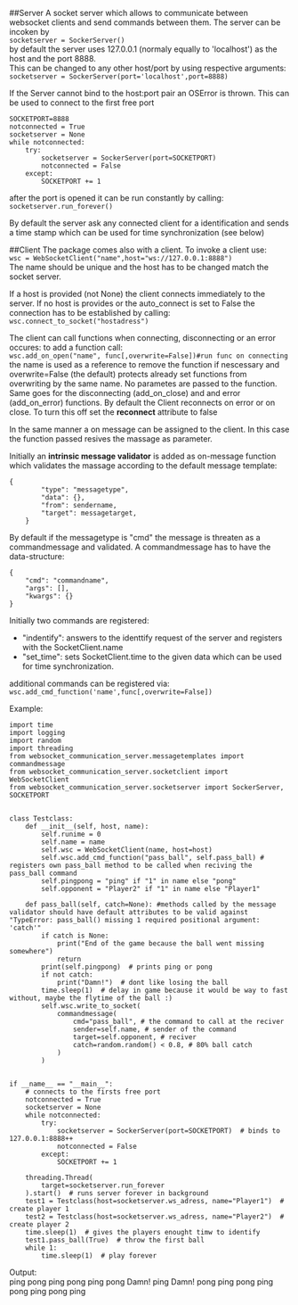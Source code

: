 ##Server
A socket server which allows to communicate between websocket clients 
and send commands between them.
The server can be incoken by  
`socketserver = SockerServer()`  
by default the server uses 127.0.0.1 (normaly equally to 'localhost') as the host and the port 8888.  
This can be changed to any other host/port by using respective arguments:  
`socketserver = SockerServer(port='localhost',port=8888)`  

If the Server cannot bind to the host:port pair an OSError is thrown.
This can be used to connect to the first free port
```
SOCKETPORT=8888
notconnected = True
socketserver = None
while notconnected:
    try:
        socketserver = SockerServer(port=SOCKETPORT)
        notconnected = False
    except:
        SOCKETPORT += 1
```
after the port is opened it can be run constantly by calling:  
`socketserver.run_forever()`

By default the server ask any connected client for a identification and sends a time stamp which can be used for time synchronization (see below)

##Client
The package comes also with a client.
To invoke a client use:  
`wsc = WebSocketClient("name",host="ws://127.0.0.1:8888")`   
The name should be unique and the host has to be changed match the socket server.

If a host is provided (not None) the client connects immediately to the server. If no host is provides or the auto_connect is set to False
the connection has to be established by calling:  
`wsc.connect_to_socket("hostadress")`  

The client can call functions when connecting, disconnecting or an error occures:
to add a function call:  
`wsc.add_on_open("name", func[,overwrite=False])#run func on connecting`  
the name is used as a reference to remove the function if nescessary and overwrite=False (the default) protects already set functions from overwriting by the same name.
No parametes are passed to the function. Same goes for the disconnecting (add_on_close) and and error (add_on_error) functions.
By default the Client reconnects on error or on close. To turn this off set the **reconnect** attribute to false

In the same manner a on message can be assigned to the client. In this case the function passed resives the massage as parameter.

Initially an **intrinsic message validator** is added as on-message function which validates the massage according to the default message template:
```
{
        "type": "messagetype",
        "data": {},
        "from": sendername,
        "target": messagetarget,
    }
```

By default if the messagetype is "cmd" the message is threaten as a commandmessage and validated.
A commandmessage has to have the data-structure:
```
{
    "cmd": "commandname",
    "args": [],
    "kwargs": {}
}
``` 
Initially two commands are registered:  
- "indentify": answers to the identtify request of the server and registers with the SocketClient.name    
- "set_time": sets SocketClient.time to the given data which can be used for time synchronization.

additional commands can be registered via:  
`wsc.add_cmd_function('name',func[,overwrite=False])`  

Example:  
```
import time
import logging
import random
import threading
from websocket_communication_server.messagetemplates import commandmessage
from websocket_communication_server.socketclient import WebSocketClient
from websocket_communication_server.socketserver import SockerServer, SOCKETPORT


class Testclass:
    def __init__(self, host, name):
        self.runime = 0
        self.name = name
        self.wsc = WebSocketClient(name, host=host)
        self.wsc.add_cmd_function("pass_ball", self.pass_ball) # registers own pass_ball method to be called when reciving the pass_ball command
        self.pingpong = "ping" if "1" in name else "pong"
        self.opponent = "Player2" if "1" in name else "Player1"

    def pass_ball(self, catch=None): #methods called by the message validator should have default attributes to be valid against "TypeError: pass_ball() missing 1 required positional argument: 'catch'"
        if catch is None:
            print("End of the game because the ball went missing somewhere")
            return
        print(self.pingpong)  # prints ping or pong
        if not catch:
            print("Damn!")  # dont like losing the ball
        time.sleep(1)  # delay in game because it would be way to fast without, maybe the flytime of the ball :)
        self.wsc.write_to_socket(
            commandmessage(
                cmd="pass_ball", # the command to call at the reciver
                sender=self.name, # sender of the command
                target=self.opponent, # reciver
                catch=random.random() < 0.8, # 80% ball catch
            )
        )


if __name__ == "__main__":
    # connects to the firsts free port
    notconnected = True
    socketserver = None
    while notconnected:
        try:
            socketserver = SockerServer(port=SOCKETPORT)  # binds to 127.0.0.1:8888++
            notconnected = False
        except:
            SOCKETPORT += 1

    threading.Thread(
        target=socketserver.run_forever
    ).start()  # runs server forever in background
    test1 = Testclass(host=socketserver.ws_adress, name="Player1")  # create player 1
    test2 = Testclass(host=socketserver.ws_adress, name="Player2")  # create player 2
    time.sleep(1)  # gives the players enought timw to identify
    test1.pass_ball(True)  # throw the first ball
    while 1:
        time.sleep(1)  # play forever

```
Output:  
ping
pong
ping
pong
ping
pong
Damn!
ping
Damn!
pong
ping
pong
ping
pong
ping
pong
ping

